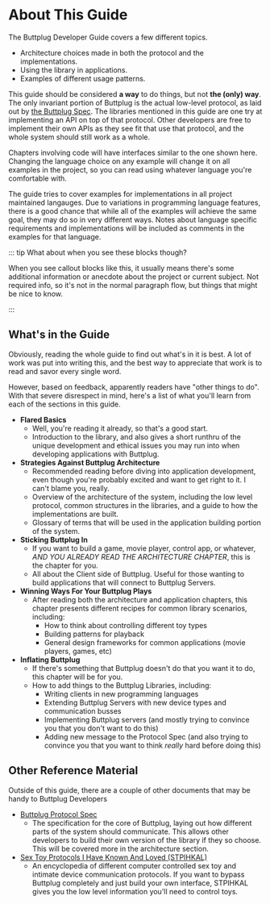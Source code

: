 # About This Guide

The Buttplug Developer Guide covers a few different topics.

- Architecture choices made in both the protocol and the implementations.
- Using the library in applications.
- Examples of different usage patterns.

This guide should be considered **a way** to do things, but not **the (only) way**. The only invariant portion of Buttplug is the actual low-level protocol, as laid out by [the Buttplug Spec](https://buttplug-spec.docs.buttplug.io). The libraries mentioned in this guide are one try at implementing an API on top of that protocol. Other developers are free to implement their own APIs as they see fit that use that protocol, and the whole system should still work as a whole.

Chapters involving code will have interfaces similar to the one shown here. Changing the language choice on any example will change it on all examples in the project, so you can read using whatever language you're comfortable with.

<CodeSwitcher :languages="{rust:'Rust', csharp:'C#', js:'Javascript'}">
<template v-slot:rust>

```rust
// This is some Rust
let a = 1 + 2;
```

</template>
<template v-slot:csharp>

```csharp
// This is some C#
var a = 1 + 2;
```

</template>
<template v-slot:js>

```js
// For most of the examples in this guide, Javascript and Typescript will look mostly the
// same (we don't use Typescript specific features in our WASM implementation), therefore we only
// include javascript examples. Typescript typings files are distributed with the library, so you
// should still get type completions in your IDE.

// This is some Javascript
let a = 1 + 2;
```

</template>
</CodeSwitcher>

The guide tries to cover examples for implementations in all project maintained langauges. Due to variations in programming language features, there is a good chance that while all of the examples will achieve the same goal, they may do so in very different ways. Notes about language specific requirements and implementations will be included as comments in the examples for that language.

::: tip What about when you see these blocks though?

When you see callout blocks like this, it usually means there's some additional information or anecdote about the project or current subject. Not required info, so it's not in the normal paragraph flow, but things that might be nice to know.

:::

## What's in the Guide

Obviously, reading the whole guide to find out what's in it is best. A lot of work was put into writing this, and the best way to appreciate that work is to read and savor every single word.

However, based on feedback, apparently readers have "other things to do". With that severe disrespect in mind, here's a list of what you'll learn from each of the sections in this guide.

* **Flared Basics**
    * Well, you're reading it already, so that's a good start. 
    * Introduction to the library, and also gives a short runthru of the unique development and ethical issues you may run into when developing applications with Buttplug.
* **Strategies Against Buttplug Architecture**
    * Recommended reading before diving into application development, even though you're probably excited and want to get right to it. I can't blame you, really.
    * Overview of the architecture of the system, including the low level protocol, common structures in the libraries, and a guide to how the implementations are built.
    * Glossary of terms that will be used in the application building portion of the system.
* **Sticking Buttplug In**
    * If you want to build a game, movie player, control app, or whatever, *AND YOU ALREADY READ THE ARCHITECTURE CHAPTER*, this is the chapter for you.
    * All about the Client side of Buttplug. Useful for those wanting to build applications that will connect to Buttplug Servers. 
* **Winning Ways For Your Buttplug Plays**
    * After reading both the architecture and application chapters, this chapter presents different recipes for common library scenarios, including:
        * How to think about controlling different toy types
        * Building patterns for playback
        * General design frameworks for common applications (movie players, games, etc)
* **Inflating Buttplug**
    * If there's something that Buttplug doesn't do that you want it to do, this chapter will be for you.
    * How to add things to the Buttplug Libraries, including:
        * Writing clients in new programming languages
        * Extending Buttplug Servers with new device types and communication busses
        * Implementing Buttplug servers (and mostly trying to convince you that you don't want to do this)
        * Adding new message to the Protocol Spec (and also trying to convince you that you want to think *really* hard before doing this)

## Other Reference Material

Outside of this guide, there are a couple of other documents that may be handy to Buttplug Developers

* [Buttplug Protocol Spec](https://buttplug-spec.docs.buttplug.io)
    * The specification for the core of Buttplug, laying out how different parts of the system should communicate. This allows other developers to build their own version of the library if they so choose. This will be covered more in the architecture section.
* [Sex Toy Protocols I Have Known And Loved (STPIHKAL)](https://stpihkal.docs.buttplug.io)
    * An encyclopedia of different computer controlled sex toy and intimate device communication protocols. If you want to bypass Buttplug completely and just build your own interface, STPIHKAL gives you the low level information you'll need to control toys.